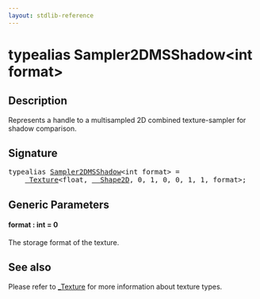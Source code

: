 ```yaml
---
layout: stdlib-reference
---
```


# typealias Sampler2DMSShadow\<int format\>

## Description

Represents a handle to a multisampled 2D combined texture-sampler for shadow comparison.

## Signature

<pre>
<span class='code_keyword'>typealias</span> <a href="sampler2dmsshadow-089ab.html" class="code_type">Sampler2DMSShadow</a>&lt;<span class="code_keyword">int</span> format&gt; = 
    <a href="0texture-01/index.html" class="code_type">_Texture</a>&lt;<span class="code_keyword">float</span>, <a href="0_shape2d-028/index.html" class="code_type">__Shape2D</a>, 0, 1, 0, 0, 1, 1, format&gt;;
</pre>

## Generic Parameters

####  <a id="decl-format"></a>format  : int = 0
The storage format of the texture.


## See also

Please refer to <span class='code'><a href="0texture-01/index.html" class="code_type">_Texture</a></span> for more information about texture types.



